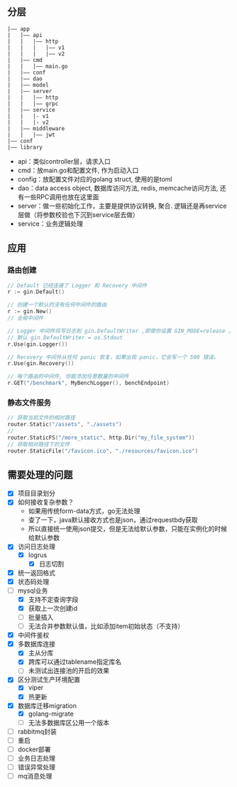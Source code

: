 ## 分层
```
|—— app
|   |—— api
|   |   |—— http
|   |   |   |—— v1
|   |   |   |—— v2
|   |—— cmd
|   |   |—— main.go
|   |—— conf
|   |—— dao
|   |—— model
|   |—— server
|   |   |—— http
|   |   |—— grpc
|   |—— service
|   |   |- v1
|   |   |- v2
|   |—— middleware
|   |   |—— jwt
|—— conf
|—— library

```

- api：类似controller层，请求入口  
- cmd：放main.go和配置文件, 作为启动入口
- config：放配置文件对应的golang struct, 使用的是toml  
- dao：data access object, 数据库访问方法, redis, memcache访问方法, 还有一些RPC调用也放在这里面
- server：做一些初始化工作，主要是提供协议转换, 聚合. 逻辑还是再service层做（将参数校验也下沉到service层去做）  
- service：业务逻辑处理  

## 应用
### 路由创建
```go
// Default 已经连接了 Logger 和 Recovery 中间件
r := gin.Default()
```

```go
// 创建一个默认的没有任何中间件的路由
r := gin.New()
// 全局中间件

// Logger 中间件将写日志到 gin.DefaultWriter ,即使你设置 GIN_MODE=release 。
// 默认 gin.DefaultWriter = os.Stdout
r.Use(gin.Logger())

// Recovery 中间件从任何 panic 恢复，如果出现 panic，它会写一个 500 错误。
r.Use(gin.Recovery())

// 每个路由的中间件, 你能添加任意数量的中间件
r.GET("/benchmark", MyBenchLogger(), benchEndpoint)
```

### 静态文件服务
```go
// 获取当前文件的相对路径
router.Static("/assets", "./assets")
//
router.StaticFS("/more_static", http.Dir("my_file_system"))
// 获取相对路径下的文件
router.StaticFile("/favicon.ico", "./resources/favicon.ico")
```

## 需要处理的问题
- [x] 项目目录划分
- [x] 如何接收复杂参数？
  - 如果用传统form-data方式，go无法处理
  - 查了一下，java默认接收方式也是json，通过requestbdy获取
  - 所以直接统一使用json提交，但是无法给默认参数，只能在实例化的时候给默认参数
- [x] 访问日志处理
  - [x] logrus
    - [x] 日志切割
- [x] 统一返回格式
- [x] 状态码处理
- [ ] mysql业务
  - [x] 支持不定查询字段
  - [x] 获取上一次创建id
  - [ ] 批量插入
  - [ ] 无法合并参数默认值，比如添加item初始状态（不支持）
- [x] 中间件鉴权
- [x] 多数据库连接
  - [x] 主从分库 
  - [x] 跨库可以通过tablename指定库名
  - [ ] 未测试出连接池的开启的效果
- [x] 区分测试生产环境配置
  - [x] viper
  - [x] 热更新
- [x] 数据库迁移migration
  - [x] golang-migrate
  - [ ] 无法多数据库区公用一个版本
- [ ] rabbitmq封装
- [ ] 重启
- [ ] docker部署
- [ ] 业务日志处理
- [ ] 错误异常处理
- [ ] mq消息处理